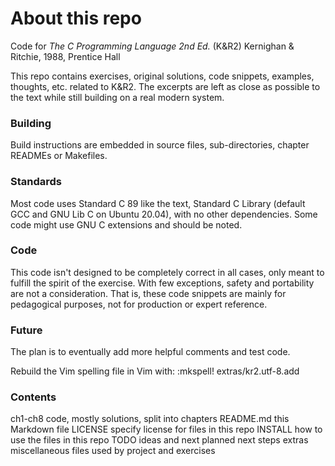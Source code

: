 # About this repo
Code for _The C Programming Language 2nd Ed._ (K&R2) Kernighan & Ritchie, 1988, Prentice Hall

This repo contains exercises, original solutions, code snippets, examples, thoughts, etc. related to K&R2. The excerpts are left as close as possible to the text while still building on a real modern system.

### Building
Build instructions are embedded in source files, sub-directories, chapter READMEs or Makefiles.

### Standards
Most code uses Standard C 89 like the text, Standard C Library (default GCC and GNU Lib C on Ubuntu 20.04), with no other dependencies. Some code might use GNU C extensions and should be noted.

### Code

This code isn't designed to be completely correct in all cases, only meant to fulfill the spirit of the exercise. With few exceptions, safety and portability are not a consideration. That is, these code snippets are mainly for pedagogical purposes, not for production or expert reference.

### Future

The plan is to eventually add more helpful comments and test code.

Rebuild the Vim spelling file in Vim with: :mkspell! extras/kr2.utf-8.add

### Contents

ch1-ch8             code, mostly solutions, split into chapters
README.md           this Markdown file
LICENSE             specify license for files in this repo
INSTALL             how to use the files in this repo
TODO                ideas and next planned next steps
extras              miscellaneous files used by project and exercises
</pre>
